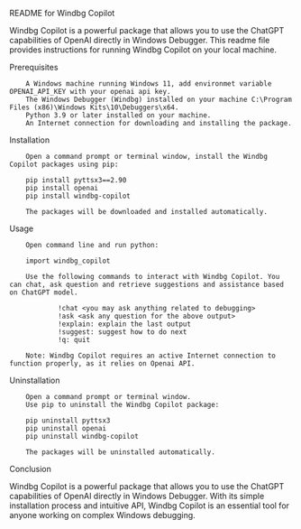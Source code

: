 README for Windbg Copilot

Windbg Copilot is a powerful package that allows you to use the ChatGPT capabilities of OpenAI directly in Windows Debugger. This readme file provides instructions for running Windbg Copilot on your local machine.

Prerequisites

        A Windows machine running Windows 11, add environmet variable OPENAI_API_KEY with your openai api key.
        The Windows Debugger (Windbg) installed on your machine C:\Program Files (x86)\Windows Kits\10\Debuggers\x64.
        Python 3.9 or later installed on your machine.
        An Internet connection for downloading and installing the package.

Installation

        Open a command prompt or terminal window, install the Windbg Copilot packages using pip:

        pip install pyttsx3==2.90
        pip install openai
        pip install windbg-copilot

        The packages will be downloaded and installed automatically.

Usage

        Open command line and run python:

        import windbg_copilot

        Use the following commands to interact with Windbg Copilot. You can chat, ask question and retrieve suggestions and assistance based on ChatGPT model.

                !chat <you may ask anything related to debugging>
                !ask <ask any question for the above output>
                !explain: explain the last output
                !suggest: suggest how to do next
                !q: quit

        Note: Windbg Copilot requires an active Internet connection to function properly, as it relies on Openai API.

Uninstallation

        Open a command prompt or terminal window.
        Use pip to uninstall the Windbg Copilot package:

        pip uninstall pyttsx3
        pip uninstall openai
        pip uninstall windbg-copilot

        The packages will be uninstalled automatically.

Conclusion

Windbg Copilot is a powerful package that allows you to use the ChatGPT capabilities of OpenAI directly in Windows Debugger. With its simple installation process and intuitive API, Windbg Copilot is an essential tool for anyone working on complex Windows debugging.